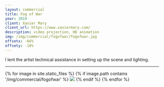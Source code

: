 ```yaml
---
layout: commercial
title: Fog of War
year: 2019
client: Xavier Mary
client_url: https://www.xaviermary.com/
description: video projection, HD animation
img: /img/commercial/fogofwar/fogofwar.jpg
offsetx: -66%
offsety: -10%
---
```


I lent the artist technical assistance in setting up the scene and lighting.

<hr>

<div>
{% for image in site.static_files %}
    {% if image.path contains '/img/commercial/fogofwar' %}
        <img class="projectimage" src="{{ site.baseurl }}{{ image.path }}"/>
    {% endif %}
{% endfor %}
</div>